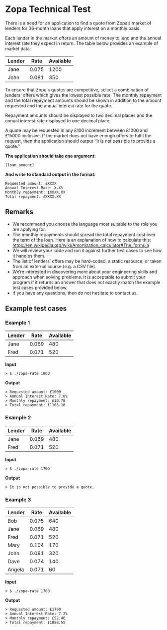 # Zopa Technical Test

There is a need for an application to find a quote from Zopa’s market of lenders for 36-month 
loans that apply interest on a monthly basis.

Each lender in the market offers an amount of money to lend and the annual interest rate
they expect in return. The table below provides an example of market data:

| Lender | Rate  | Available |
|--------|-------|-----------|
| Jane   | 0.075 | 1200      |
| John   | 0.081 | 350       |

To ensure that Zopa's quotes are competitive, select a combination of lenders’ offers which
gives the lowest possible rate. The monthly repayment and the total repayment amounts
should be shown in addition to the amount requested and the annual interest rate for the
quote.

Repayment amounts should be displayed to two decimal places and the annual interest rate
displayed to one decimal place.

A quote may be requested in any £100 increment between £1000 and £15000 inclusive. 
If the market does not have enough offers to fulfil the request, then the application should
output “It is not possible to provide a quote.”

**The application should take one argument:**

```[loan_amount]```

**And write to standard output in the format:**

```
Requested amount: £XXXX
Annual Interest Rate: X.X%
Monthly repayment: £XXXX.XX
Total repayment: £XXXX.XX
```

## Remarks

* We recommend you choose the language most suitable to the role you are applying for.
* The monthly repayments should spread the total repayment cost over the term of the loan. 
Here is an explanation of how to calculate this: 
https://en.wikipedia.org/wiki/Amortization_calculator#The_formula
* We will review your code and run it against further test cases to see how it handles them.
* The list of lenders’ offers may be hard-coded, a static resource, or taken from an external 
source (e.g. a CSV file).
* We’re interested in discovering more about your engineering skills and approach when 
solving problems. It is acceptable to submit your program if it returns an answer that does
not exactly match the example test cases provided below.
* If you have any questions, then do not hesitate to contact us.

## Example test cases

### Example 1

| Lender | Rate  | Available |
|--------|-------|-----------|
| Jane   | 0.069 | 480       |
| Fred   | 0.071 | 520       |

**Input**
```
> $ ./zopa-rate 1000
```
**Output**
```
> Requested amount: £1000
> Annual Interest Rate: 7.0% 
> Monthly repayment: £30.78 
> Total repayment: £1108.10
```

### Example 2

| Lender | Rate  | Available |
|--------|-------|-----------|
| Jane   | 0.069 | 480       |
| Fred   | 0.071 | 520       |

**Input**
```
> $ ./zopa-rate 1700
```
**Output**
```
> It is not possible to provide a quote.
```

### Example 3

| Lender | Rate  | Available |
|--------|-------|-----------|
| Bob    | 0.075 | 640       |
| Jane   | 0.069 | 480       |
| Fred   | 0.071 | 520       |
| Mary   | 0.104 | 170       |
| John   | 0.081 | 320       |
| Dave   | 0.074 | 140       |
| Angela | 0.071 | 60        |

**Input**
```
> $ ./zopa-rate 1700
```
**Output**
```
> Requested amount: £1700
> Annual Interest Rate: 7.2% 
> Monthly repayment: £52.46 
> Total repayment: £1888.55
```



